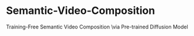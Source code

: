 # Semantic-Video-Composition
Training-Free Semantic Video Composition \\via Pre-trained Diffusion Model
